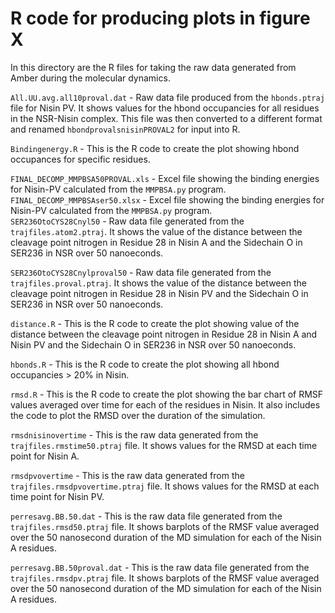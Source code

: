 R code for producing plots in figure X
======================================

In this directory are the R files for taking the raw data generated from Amber during the molecular dynamics.

```All.UU.avg.all10proval.dat``` - Raw data file produced from the ```hbonds.ptraj``` file for Nisin PV. It shows values for the hbond occupancies for all residues in the NSR-Nisin complex. This file was then converted to a different format and renamed ```hbondprovalsnisinPROVAL2``` for input into R.  

```Bindingenergy.R``` - This is the R code to create the plot showing hbond occupances for specific residues.  

```FINAL_DECOMP_MMPBSA50PROVAL.xls``` - Excel file showing the binding energies for Nisin-PV calculated from the ```MMPBSA.py``` program.  
```FINAL_DECOMP_MMPBSAser50.xlsx``` - Excel file showing the binding energies for Nisin-PV calculated from the ```MMPBSA.py``` program.    
```SER236OtoCYS28Cnyl50``` - Raw data file generated from the ```trajfiles.atom2.ptraj```. It shows the value of the distance between the cleavage point nitrogen in Residue 28 in Nisin A and the Sidechain O in SER236 in NSR over 50 nanoeconds.  

```SER236OtoCYS28Cnylproval50``` - Raw data file generated from the ```trajfiles.proval.ptraj```. It shows the value of the distance between the cleavage point nitrogen in Residue 28 in Nisin PV and the Sidechain O in SER236 in NSR over 50 nanoeconds.  

```distance.R``` - This is the R code to create the plot showing  value of the distance between the cleavage point nitrogen in Residue 28 in Nisin A and Nisin PV and the Sidechain O in SER236 in NSR over 50 nanoeconds.  

```hbonds.R``` - This is the R code to create the plot showing all hbond occupancies > 20% in Nisin.

```rmsd.R``` - This is the R code to create the plot showing the bar chart of RMSF values averaged over time for each of the residues in Nisin. It also includes the code to plot the RMSD over the duration of the simulation.

```rmsdnisinovertime``` - This is the raw data generated from the ```trajfiles.rmstime50.ptraj``` file. It shows values for the RMSD at each time point for Nisin A.

```rmsdpvovertime``` - This is the raw data generated from the ```trajfiles.rmsdpvovertime.ptraj``` file. It shows values for the RMSD at each time point for Nisin PV.  

```perresavg.BB.50.dat``` - This is the raw data file generated from the ```trajfiles.rmsd50.ptraj``` file. It shows barplots of the RMSF value averaged over the 50 nanosecond duration of the MD simulation for each of the Nisin A residues.

```perresavg.BB.50proval.dat``` - This is the raw data file generated from the ```trajfiles.rmsdpv.ptraj``` file. It shows barplots of the RMSF value averaged over the 50 nanosecond duration of the MD simulation for each of the Nisin A residues.





